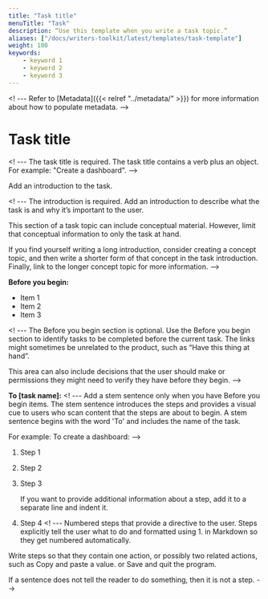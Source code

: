 ```yaml
---
title: "Task title"
menuTitle: "Task"
description: “Use this template when you write a task topic.”
aliases: ["/docs/writers-toolkit/latest/templates/task-template"]
weight: 100
keywords:
    - keyword 1
    - keyword 2
    - keyword 3
---
```

<! --- Refer to [Metadata]({{< relref "../metadata/" >}}) for more information about how to populate metadata. -->

# Task title
<! --- The task title is required. The task title contains a verb plus an object. For example: "Create a dashboard". -->

Add an introduction to the task.

<! --- The introduction is required. Add an introduction to describe what the task is and why it’s important to the user.

This section of a task topic can include conceptual material. However, limit that conceptual information to only the task at hand.

If you find yourself writing a long introduction, consider creating a concept topic, and then write a shorter form of that concept in the task introduction. Finally, link to the longer concept topic for more information.
-->

**Before you begin:**

- Item 1
- Item 2
- Item 3

<! --- The Before you begin section is optional. Use the Before you begin section to identify tasks to be completed before the current task. The links might sometimes be unrelated to the product, such as “Have this thing at hand”.

This area can also include decisions that the user should make or permissions they might need to verify they have before they begin.
-->

**To [task name]:**
<! --- Add a stem sentence only when you have Before you begin items. The stem sentence introduces the steps and provides a visual cue to users who scan content that the steps are about to begin. A stem sentence begins with the word 'To' and includes the name of the task.

For example: To create a dashboard: -->

1. Step 1 
1. Step 2
1. Step 3

   If you want to provide additional information about a step, add it to a separate line and indent it.

1. Step 4
<! --- Numbered steps that provide a directive to the user. Steps explicitly tell the user what to do and formatted using 1. in Markdown so they get numbered automatically.

Write steps so that they contain one action, or possibly two related actions, such as Copy and paste a value. or Save and quit the program.

If a sentence does not tell the reader to do something, then it is not a step.
-->



